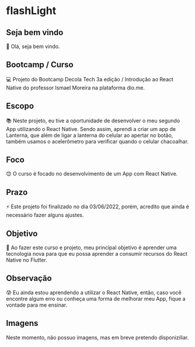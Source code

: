 # flashLight

## Seja bem vindo

👋 Olá, seja bem vindo.

## Bootcamp / Curso

💻 Projeto do Bootcamp Decola Tech 3a edição / Introdução ao React Native do professor Ismael Moreira na plataforma dio.me.

## Escopo

📚 Neste projeto, eu tive a oportunidade de desenvolver o meu segundo App utilizando o React Native. Sendo assim, aprendi a criar um app de Lanterna, que 
além de ligar a lanterna do celular ao apertar no botão, também usamos o acelerômetro para verificar quando o celular chacoalhar.

## Foco

😊 O curso é focado no desenvolvimento de um App com React Native.

## Prazo

⚡ Este projeto foi finalizado no dia 03/06/2022, porém, acredito que ainda é necessário fazer alguns ajustes.

## Objetivo

🤔 Ao fazer este curso e projeto, meu principal objetivo é aprender uma tecnologia nova  para que eu possa aprender a consumir recursos do React Native no Flutter.

## Observação
😰 Eu ainda estou aprendendo a utilizar o React Native, então, caso você encontre algum erro ou conheça uma forma de melhorar meu App, fique a vontade para me ensinar.

## Imagens

Neste momento, não possuo imagens, mas em breve pretendo disponiziliar.
